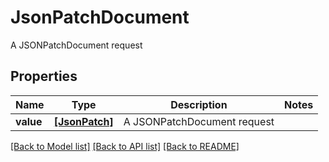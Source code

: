 # JsonPatchDocument

A JSONPatchDocument request

## Properties
Name | Type | Description | Notes
------------ | ------------- | ------------- | -------------
**value** | [**[JsonPatch]**](JsonPatch.md) | A JSONPatchDocument request | 

[[Back to Model list]](../README.md#documentation-for-models) [[Back to API list]](../README.md#documentation-for-api-endpoints) [[Back to README]](../README.md)


